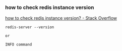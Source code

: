 ### how to check redis instance version


[how to check redis instance version? - Stack Overflow](https://stackoverflow.com/questions/21555942/how-to-check-redis-instance-version "how to check redis instance version? - Stack Overflow")




```shell
redis-server --version

or

INFO command
```
